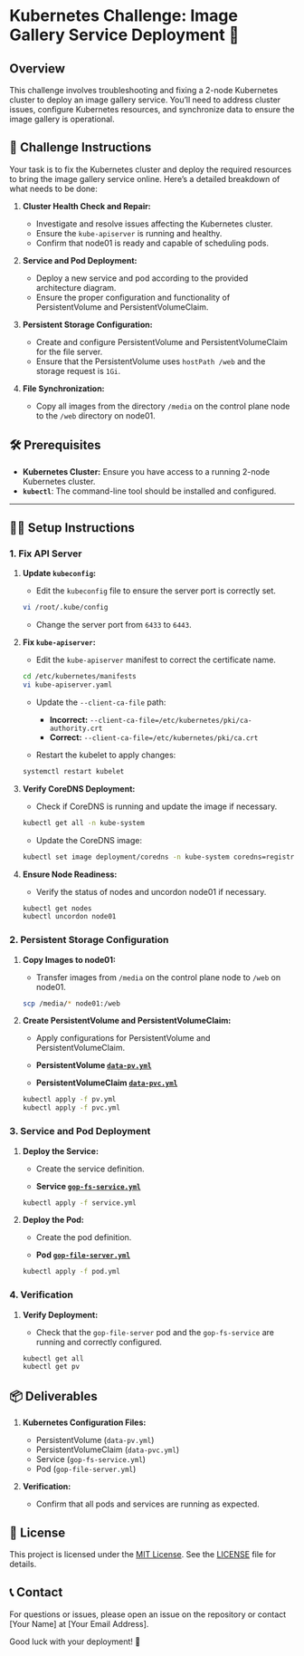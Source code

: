 # Kubernetes Challenge: Image Gallery Service Deployment 🚀

## Overview

This challenge involves troubleshooting and fixing a 2-node Kubernetes cluster to deploy an image gallery service. You’ll need to address cluster issues, configure Kubernetes resources, and synchronize data to ensure the image gallery is operational.

## 🎯 Challenge Instructions

Your task is to fix the Kubernetes cluster and deploy the required resources to bring the image gallery service online. Here’s a detailed breakdown of what needs to be done:

1. **Cluster Health Check and Repair:**
   - Investigate and resolve issues affecting the Kubernetes cluster.
   - Ensure the `kube-apiserver` is running and healthy.
   - Confirm that node01 is ready and capable of scheduling pods.

2. **Service and Pod Deployment:**
   - Deploy a new service and pod according to the provided architecture diagram.
   - Ensure the proper configuration and functionality of PersistentVolume and PersistentVolumeClaim.

3. **Persistent Storage Configuration:**
   - Create and configure PersistentVolume and PersistentVolumeClaim for the file server.
   - Ensure that the PersistentVolume uses `hostPath /web` and the storage request is `1Gi`.

4. **File Synchronization:**
   - Copy all images from the directory `/media` on the control plane node to the `/web` directory on node01.

## 🛠️ Prerequisites

- **Kubernetes Cluster:** Ensure you have access to a running 2-node Kubernetes cluster.
- **`kubectl`**: The command-line tool should be installed and configured.

---

## 🧑‍💻 Setup Instructions

### 1. Fix API Server

1. **Update `kubeconfig`:**
   - Edit the `kubeconfig` file to ensure the server port is correctly set.

   ```bash
   vi /root/.kube/config
   ```

   - Change the server port from `6433` to `6443`.

2. **Fix `kube-apiserver`:**
   - Edit the `kube-apiserver` manifest to correct the certificate name.

   ```bash
   cd /etc/kubernetes/manifests
   vi kube-apiserver.yaml
   ```

   - Update the `--client-ca-file` path:
     - **Incorrect:** `--client-ca-file=/etc/kubernetes/pki/ca-authority.crt`
     - **Correct:** `--client-ca-file=/etc/kubernetes/pki/ca.crt`

   - Restart the kubelet to apply changes:

   ```bash
   systemctl restart kubelet
   ```

3. **Verify CoreDNS Deployment:**
   - Check if CoreDNS is running and update the image if necessary.

   ```bash
   kubectl get all -n kube-system
   ```

   - Update the CoreDNS image:

   ```bash
   kubectl set image deployment/coredns -n kube-system coredns=registry.k8s.io/coredns/coredns:v1.8.6
   ```

4. **Ensure Node Readiness:**
   - Verify the status of nodes and uncordon node01 if necessary.

   ```bash
   kubectl get nodes
   kubectl uncordon node01
   ```

### 2. Persistent Storage Configuration

1. **Copy Images to node01:**
   - Transfer images from `/media` on the control plane node to `/web` on node01.

   ```bash
   scp /media/* node01:/web
   ```

2. **Create PersistentVolume and PersistentVolumeClaim:**
   - Apply configurations for PersistentVolume and PersistentVolumeClaim.

   - **PersistentVolume [`data-pv.yml`](https://github.com/prudvikeshav/Kubernetes-Challenges/blob/work/Challange%202/data-pv.yaml)**

   - **PersistentVolumeClaim [`data-pvc.yml`](https://github.com/prudvikeshav/Kubernetes-Challenges/blob/work/Challange%202/data-pvc.yaml)**

   ```bash
   kubectl apply -f pv.yml
   kubectl apply -f pvc.yml
   ```

### 3. Service and Pod Deployment

1. **Deploy the Service:**
   - Create the service definition.

   - **Service [`gop-fs-service.yml`](https://github.com/your-repo/image-gallery-service/blob/main/service.yml)**

   ```bash
   kubectl apply -f service.yml
   ```

2. **Deploy the Pod:**
   - Create the pod definition.

   - **Pod [`gop-file-server.yml`](https://github.com/prudvikeshav/Kubernetes-Challenges/blob/work/Challange%202/gop-file-server.yaml)**

   ```bash
   kubectl apply -f pod.yml
   ```

### 4. Verification

1. **Verify Deployment:**
   - Check that the `gop-file-server` pod and the `gop-fs-service` are running and correctly configured.

   ```bash
   kubectl get all
   kubectl get pv
   ```

## 📦 Deliverables

1. **Kubernetes Configuration Files:**
   - PersistentVolume (`data-pv.yml`)
   - PersistentVolumeClaim (`data-pvc.yml`)
   - Service (`gop-fs-service.yml`)
   - Pod (`gop-file-server.yml`)

2. **Verification:**
   - Confirm that all pods and services are running as expected.

## 📜 License

This project is licensed under the [MIT License](LICENSE). See the [LICENSE](LICENSE) file for details.

## 📞 Contact

For questions or issues, please open an issue on the repository or contact [Your Name] at [Your Email Address].

Good luck with your deployment! 🚀
